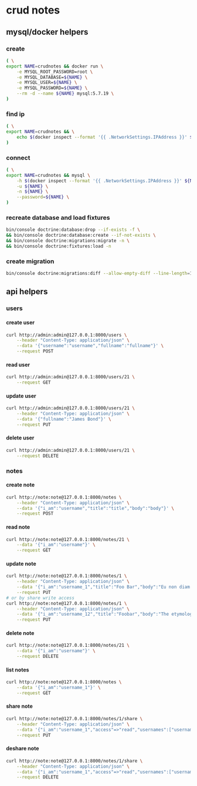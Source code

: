 # crud notes #
## mysql/docker helpers ##
### create ###
```bash
( \
export NAME=crudnotes && docker run \
    -e MYSQL_ROOT_PASSWORD=root \
    -e MYSQL_DATABASE=${NAME} \
    -e MYSQL_USER=${NAME} \
    -e MYSQL_PASSWORD=${NAME} \
    --rm -d --name ${NAME} mysql:5.7.19 \
)
```
### find ip ###
```bash
( \
export NAME=crudnotes && \
    echo $(docker inspect --format '{{ .NetworkSettings.IPAddress }}' ${NAME}) \
)
```
### connect ###
```bash
( \
export NAME=crudnotes && mysql \
    -h $(docker inspect --format '{{ .NetworkSettings.IPAddress }}' ${NAME}) \
    -u ${NAME} \
    -n ${NAME} \
    --password=${NAME} \
)
```
### recreate database and load fixtures ###
```bash
bin/console doctrine:database:drop --if-exists -f \
&& bin/console doctrine:database:create --if-not-exists \
&& bin/console doctrine:migrations:migrate -n \
&& bin/console doctrine:fixtures:load -n
```
### create migration ###
```bash
bin/console doctrine:migrations:diff --allow-empty-diff --line-length=120 --formatted -n
```
## api helpers ##
### users ###
#### create user #### 
```bash
curl http://admin:admin@127.0.0.1:8000/users \
    --header "Content-Type: application/json" \
    --data '{"username":"username","fullname":"fullname"}' \
    --request POST
```
#### read user #### 
```bash
curl http://admin:admin@127.0.0.1:8000/users/21 \
    --request GET
```
#### update user #### 
```bash
curl http://admin:admin@127.0.0.1:8000/users/21 \
    --header "Content-Type: application/json" \
    --data '{"fullname":"James Bond"}' \
    --request PUT
```
#### delete user #### 
```bash
curl http://admin:admin@127.0.0.1:8000/users/21 \
    --request DELETE
```
### notes ###
#### create note ####
```bash
curl http://note:note@127.0.0.1:8000/notes \
    --header "Content-Type: application/json" \
    --data '{"i_am":"username","title":"title","body":"body"}' \
    --request POST
```
#### read note #### 
```bash
curl http://note:note@127.0.0.1:8000/notes/21 \
    --data '{"i_am":"username"}' \
    --request GET
```
#### update note #### 
```bash
curl http://note:note@127.0.0.1:8000/notes/1 \
    --header "Content-Type: application/json" \
    --data '{"i_am":"username_1","title":"Foo Bar","body":"Eu non diam phasellus vestibulum lorem sed risus ultricies tristiqu"}' \
    --request PUT
# or by share write access
curl http://note:note@127.0.0.1:8000/notes/1 \
    --header "Content-Type: application/json" \
    --data '{"i_am":"username_12","title":"Foobar","body":"The etymology of foobar is generally traced to the World War II military slang FUBAR"}' \
    --request PUT
```
#### delete note #### 
```bash
curl http://note:note@127.0.0.1:8000/notes/21 \
    --data '{"i_am":"username"}' \
    --request DELETE
```
#### list notes ####
```bash
curl http://note:note@127.0.0.1:8000/notes \
    --data '{"i_am":"username_1"}' \
    --request GET
```
#### share note ####
```bash
curl http://note:note@127.0.0.1:8000/notes/1/share \
    --header "Content-Type: application/json" \
    --data '{"i_am":"username_1","access"=>"read","usernames":["username_3","username_4"]}' \
    --request PUT
```
#### deshare note ####
```bash
curl http://note:note@127.0.0.1:8000/notes/1/share \
    --header "Content-Type: application/json" \
    --data '{"i_am":"username_1","access"=>"read","usernames":["username_3","username_4"]}' \
    --request DELETE
```